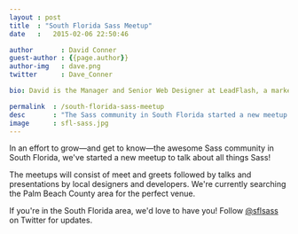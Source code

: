 ```yaml
---
layout : post
title  : "South Florida Sass Meetup"
date   :   2015-02-06 22:50:46

author       : David Conner
guest-author : {{page.author}}
author-img   : dave.png
twitter      : Dave_Conner

bio: David is the Manager and Senior Web Designer at LeadFlash, a marketing company in South Florida. He writes about web design and front-end development. In addition to this blog he is a contributor for Web Designer Depot.

permalink  : /south-florida-sass-meetup
desc       : "The Sass community in South Florida started a new meetup to talk about all things Sass."
image      : sfl-sass.jpg
---
```


In an effort to grow&mdash;and get to know&mdash;the awesome Sass community in South Florida, we've started a new meetup to talk about all things Sass!

The meetups will consist of meet and greets followed by talks and presentations by local designers and developers. We're currently searching the Palm Beach County area for the perfect venue. 

If you're in the South Florida area, we'd love to have you! Follow [@sflsass](https://twitter.com/sflsass) on Twitter for updates.